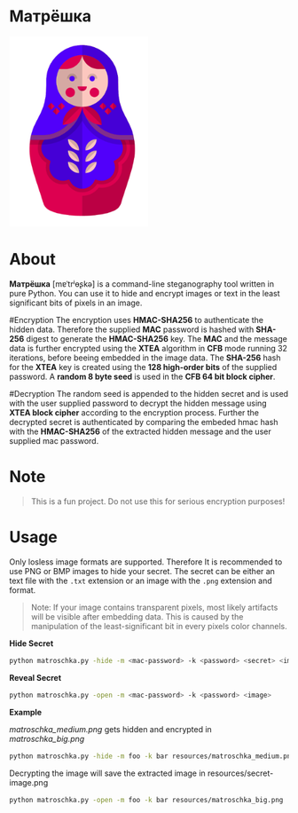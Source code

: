 # Матрёшка

<img src="/resources/matroschka.png" alt="Matroschka" width="250px">

# About
**Матрёшка** [mɐˈtrʲɵʂkə] is a command-line steganography tool written in pure Python. You can use it to hide and encrypt images or text in the least significant bits of pixels in an image. 

#Encryption
The encryption uses **HMAC-SHA256** to authenticate the hidden data. Therefore the supplied **MAC** password is hashed with **SHA-256** digest to generate the **HMAC-SHA256** key. 
The **MAC** and the message data is further encrypted using the **XTEA** algorithm in **CFB** mode running 32 iterations, before beeing embedded in the image data. The **SHA-256** hash for the **XTEA** key is created using the **128 high-order bits** of the supplied password. A **random 8 byte seed** is used in the **CFB 64 bit block cipher**.

#Decryption
The random seed is appended to the hidden secret and is used with the user supplied password to decrypt the hidden message using **XTEA block cipher** according to the encryption process. Further the decrypted secret is authenticated by comparing the embeded hmac hash with the **HMAC-SHA256** of the extracted hidden message and the user supplied mac password.

# Note
> This is a fun project. Do not use this for serious encryption purposes!

# Usage
Only losless image formats are supported. Therefore It is recommended to use PNG or BMP images to hide your secret. The secret can be either an text file with the `.txt` extension or an image with the `.png` extension and format. 

> Note: If your image contains transparent pixels, most likely artifacts will be visible after embedding data. This is caused by the manipulation of the least-significant bit in every pixels color channels.

**Hide Secret**

```bash 
python matroschka.py -hide -m <mac-password> -k <password> <secret> <image>
```

**Reveal Secret**

```bash 
python matroschka.py -open -m <mac-password> -k <password> <image>
```

**Example**

*matroschka_medium.png* gets hidden and encrypted in *matroschka_big.png*

```bash 
python matroschka.py -hide -m foo -k bar resources/matroschka_medium.png resources/matroschka_big.png
```

Decrypting the image will save the extracted image in resources/secret-image.png

```bash 
python matroschka.py -open -m foo -k bar resources/matroschka_big.png
```


